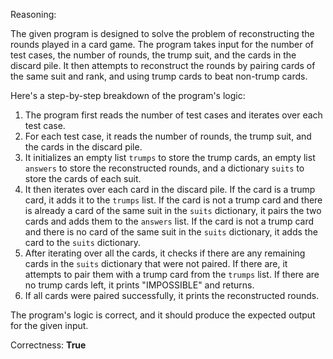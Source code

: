 Reasoning:

The given program is designed to solve the problem of reconstructing the rounds played in a card game. The program takes input for the number of test cases, the number of rounds, the trump suit, and the cards in the discard pile. It then attempts to reconstruct the rounds by pairing cards of the same suit and rank, and using trump cards to beat non-trump cards.

Here's a step-by-step breakdown of the program's logic:

1. The program first reads the number of test cases and iterates over each test case.
2. For each test case, it reads the number of rounds, the trump suit, and the cards in the discard pile.
3. It initializes an empty list `trumps` to store the trump cards, an empty list `answers` to store the reconstructed rounds, and a dictionary `suits` to store the cards of each suit.
4. It then iterates over each card in the discard pile. If the card is a trump card, it adds it to the `trumps` list. If the card is not a trump card and there is already a card of the same suit in the `suits` dictionary, it pairs the two cards and adds them to the `answers` list. If the card is not a trump card and there is no card of the same suit in the `suits` dictionary, it adds the card to the `suits` dictionary.
5. After iterating over all the cards, it checks if there are any remaining cards in the `suits` dictionary that were not paired. If there are, it attempts to pair them with a trump card from the `trumps` list. If there are no trump cards left, it prints "IMPOSSIBLE" and returns.
6. If all cards were paired successfully, it prints the reconstructed rounds.

The program's logic is correct, and it should produce the expected output for the given input.

Correctness: **True**